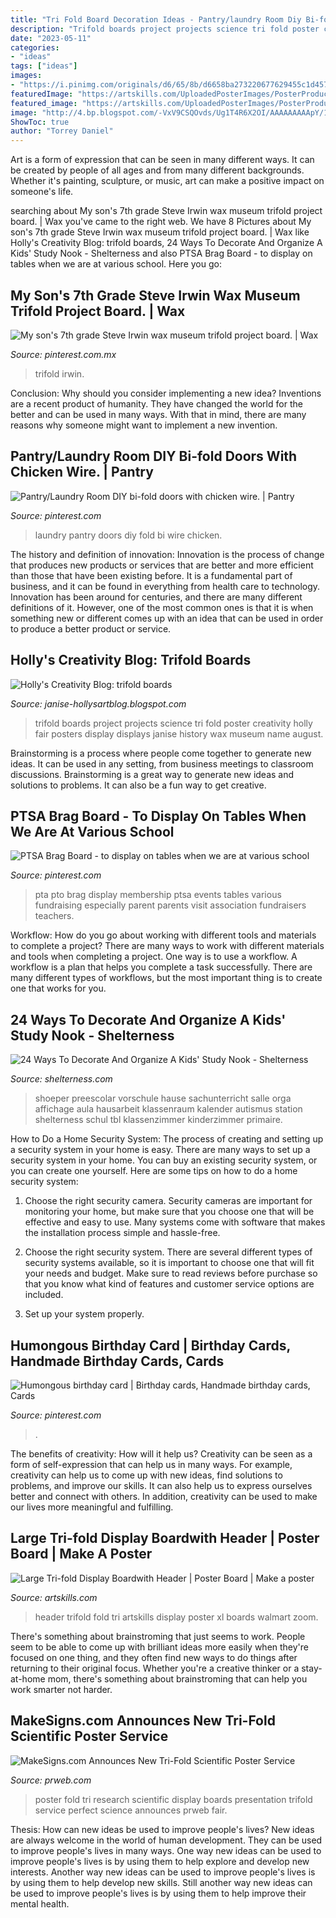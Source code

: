 ```yaml
---
title: "Tri Fold Board Decoration Ideas - Pantry/laundry Room Diy Bi-fold Doors With Chicken Wire."
description: "Trifold boards project projects science tri fold poster creativity holly fair posters display displays janise history wax museum name august"
date: "2023-05-11"
categories:
- "ideas"
tags: ["ideas"]
images:
- "https://i.pinimg.com/originals/d6/65/8b/d6658ba273220677629455c1d4578a7a.jpg"
featuredImage: "https://artskills.com/UploadedPosterImages/PosterProducts/Zoom/zoom-1-TrifoldwHeader.jpg"
featured_image: "https://artskills.com/UploadedPosterImages/PosterProducts/Zoom/zoom-1-TrifoldwHeader.jpg"
image: "http://4.bp.blogspot.com/-VxV9CSQOvds/Ug1T4R6X2OI/AAAAAAAAApY/1m491PTjA5M/s640/P1100352.JPG"
ShowToc: true
author: "Torrey Daniel"
---
```



Art is a form of expression that can be seen in many different ways. It can be created by people of all ages and from many different backgrounds. Whether it's painting, sculpture, or music, art can make a positive impact on someone's life.

	

		
searching about My son&#039;s 7th grade Steve Irwin wax museum trifold project board. | Wax you've came to the right web. We have 8 Pictures about My son&#039;s 7th grade Steve Irwin wax museum trifold project board. | Wax like Holly&#039;s Creativity Blog: trifold boards, 24 Ways To Decorate And Organize A Kids&#039; Study Nook - Shelterness and also PTSA Brag Board - to display on tables when we are at various school. Here you go:
		
    
## My Son&#039;s 7th Grade Steve Irwin Wax Museum Trifold Project Board. | Wax

<img loading=lazy src="https://i.pinimg.com/originals/d6/65/8b/d6658ba273220677629455c1d4578a7a.jpg" onerror="this.onerror=null;this.src='https://tse1.mm.bing.net/th?id=OIP.KSp7x3KLc6iVsq8BHgJ-WgHaJ4&amp;pid=15.1';" alt="My son&#039;s 7th grade Steve Irwin wax museum trifold project board. | Wax">

_Source: pinterest.com.mx_

>trifold irwin. 

	

Conclusion: Why should you consider implementing a new idea?
Inventions are a recent product of humanity. They have changed the world for the better and can be used in many ways. With that in mind, there are many reasons why someone might want to implement a new invention.

    
## Pantry/Laundry Room DIY Bi-fold Doors With Chicken Wire. | Pantry

<img loading=lazy src="https://i.pinimg.com/originals/eb/f8/e4/ebf8e47f55187253e333cae36de529c8.jpg" onerror="this.onerror=null;this.src='https://tse4.mm.bing.net/th?id=OIP.AX-X2CjP8kLZuxcNZQM0PQHaJ4&amp;pid=15.1';" alt="Pantry/Laundry Room DIY bi-fold doors with chicken wire. | Pantry">

_Source: pinterest.com_

>laundry pantry doors diy fold bi wire chicken. 

	

The history and definition of innovation:
Innovation is the process of change that produces new products or services that are better and more efficient than those that have been existing before. It is a fundamental part of business, and it can be found in everything from health care to technology. Innovation has been around for centuries, and there are many different definitions of it. However, one of the most common ones is that it is when something new or different comes up with an idea that can be used in order to produce a better product or service.

    
## Holly&#039;s Creativity Blog: Trifold Boards

<img loading=lazy src="http://4.bp.blogspot.com/-VxV9CSQOvds/Ug1T4R6X2OI/AAAAAAAAApY/1m491PTjA5M/s640/P1100352.JPG" onerror="this.onerror=null;this.src='https://tse3.mm.bing.net/th?id=OIP.eiIxal-rTRUCwIUjwd_WWgHaE8&amp;pid=15.1';" alt="Holly&#039;s Creativity Blog: trifold boards">

_Source: janise-hollysartblog.blogspot.com_

>trifold boards project projects science tri fold poster creativity holly fair posters display displays janise history wax museum name august. 

	

Brainstorming is a process where people come together to generate new ideas. It can be used in any setting, from business meetings to classroom discussions. Brainstorming is a great way to generate new ideas and solutions to problems. It can also be a fun way to get creative.

    
## PTSA Brag Board - To Display On Tables When We Are At Various School

<img loading=lazy src="https://i.pinimg.com/736x/87/b5/53/87b553b9bc74aca37ba043368e0317ba.jpg" onerror="this.onerror=null;this.src='https://tse2.mm.bing.net/th?id=OIP.tE5h2jsdvyBSDJrzYvsISwHaJ3&amp;pid=15.1';" alt="PTSA Brag Board - to display on tables when we are at various school">

_Source: pinterest.com_

>pta pto brag display membership ptsa events tables various fundraising especially parent parents visit association fundraisers teachers. 

	

Workflow: How do you go about working with different tools and materials to complete a project?
There are many ways to work with different materials and tools when completing a project. One way is to use a workflow. A workflow is a plan that helps you complete a task successfully. There are many different types of workflows, but the most important thing is to create one that works for you.

    
## 24 Ways To Decorate And Organize A Kids&#039; Study Nook - Shelterness

<img loading=lazy src="https://i.shelterness.com/2016/08/25-tri-fold-board-for-kids-space.jpg" onerror="this.onerror=null;this.src='https://tse1.mm.bing.net/th?id=OIP.AvOKKzdop0EcBVns0KegWAHaLG&amp;pid=15.1';" alt="24 Ways To Decorate And Organize A Kids&#039; Study Nook - Shelterness">

_Source: shelterness.com_

>shoeper preescolar vorschule hause sachunterricht salle orga affichage aula hausarbeit klassenraum kalender autismus station shelterness schul tbl klassenzimmer kinderzimmer primaire. 

	

How to Do a Home Security System: The process of creating and setting up a security system in your home is easy.
There are many ways to set up a security system in your home. You can buy an existing security system, or you can create one yourself. Here are some tips on how to do a home security system:
1. Choose the right security camera. Security cameras are important for monitoring your home, but make sure that you choose one that will be effective and easy to use. Many systems come with software that makes the installation process simple and hassle-free.

2. Choose the right security system. There are several different types of security systems available, so it is important to choose one that will fit your needs and budget. Make sure to read reviews before purchase so that you know what kind of features and customer service options are included.

3. Set up your system properly.

    
## Humongous Birthday Card | Birthday Cards, Handmade Birthday Cards, Cards

<img loading=lazy src="https://i.pinimg.com/736x/73/76/ab/7376ab10e80c2dcb8b0d679196ff49fc.jpg" onerror="this.onerror=null;this.src='https://tse3.mm.bing.net/th?id=OIP.LqeTaxDCae4D4ThNgjDUnQHaJ3&amp;pid=15.1';" alt="Humongous birthday card | Birthday cards, Handmade birthday cards, Cards">

_Source: pinterest.com_

>. 

	

The benefits of creativity: How will it help us?
Creativity can be seen as a form of self-expression that can help us in many ways. For example, creativity can help us to come up with new ideas, find solutions to problems, and improve our skills. It can also help us to express ourselves better and connect with others. In addition, creativity can be used to make our lives more meaningful and fulfilling.

    
## Large Tri-fold Display Boardwith Header | Poster Board | Make A Poster

<img loading=lazy src="https://artskills.com/UploadedPosterImages/PosterProducts/Zoom/zoom-1-TrifoldwHeader.jpg" onerror="this.onerror=null;this.src='https://tse4.mm.bing.net/th?id=OIP.LxCKkJ3EXtXv596SSnL98AHaHa&amp;pid=15.1';" alt="Large Tri-fold Display Boardwith Header | Poster Board | Make a poster">

_Source: artskills.com_

>header trifold fold tri artskills display poster xl boards walmart zoom. 

	

There's something about brainstroming that just seems to work. People seem to be able to come up with brilliant ideas more easily when they're focused on one thing, and they often find new ways to do things after returning to their original focus. Whether you're a creative thinker or a stay-at-home mom, there's something about brainstroming that can help you work smarter not harder.

    
## MakeSigns.com Announces New Tri-Fold Scientific Poster Service

<img loading=lazy src="http://ww1.prweb.com/prfiles/2013/01/10/10312361/tri-fold-about.jpg" onerror="this.onerror=null;this.src='https://tse4.mm.bing.net/th?id=OIP.h8hG_UK31ycrUQxZEJ_HbgHaFZ&amp;pid=15.1';" alt="MakeSigns.com Announces New Tri-Fold Scientific Poster Service">

_Source: prweb.com_

>poster fold tri research scientific display boards presentation trifold service perfect science announces prweb fair. 

	

Thesis: How can new ideas be used to improve people's lives?
New ideas are always welcome in the world of human development. They can be used to improve people's lives in many ways. One way new ideas can be used to improve people's lives is by using them to help explore and develop new interests. Another way new ideas can be used to improve people's lives is by using them to help develop new skills. Still another way new ideas can be used to improve people's lives is by using them to help improve their mental health.

